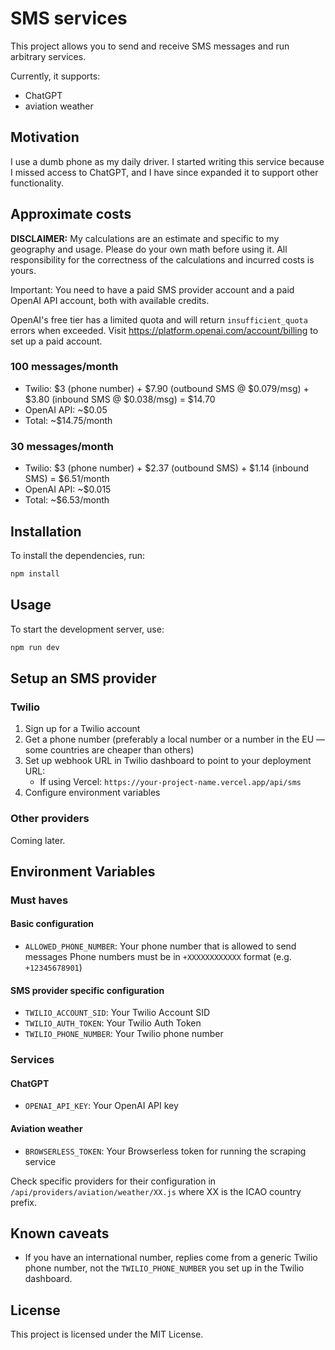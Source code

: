 # SMS services

This project allows you to send and receive SMS messages and run arbitrary services.

Currently, it supports:
- ChatGPT
- aviation weather

## Motivation

I use a dumb phone as my daily driver. I started writing this service because I missed access to ChatGPT, and I have since expanded it to support other functionality.

## Approximate costs

**DISCLAIMER:** My calculations are an estimate and specific to my geography and usage. Please do your own math before using it. All responsibility for the correctness of the calculations and incurred costs is yours.

Important: You need to have a paid SMS provider account and a paid OpenAI API account, both with available credits.

OpenAI's free tier has a limited quota and will return `insufficient_quota` errors when exceeded. Visit https://platform.openai.com/account/billing to set up a paid account.

### 100 messages/month

- Twilio: $3 (phone number) + $7.90 (outbound SMS @ $0.079/msg) + $3.80 (inbound SMS @ $0.038/msg) = $14.70
- OpenAI API: ~$0.05
- Total: ~$14.75/month

### 30 messages/month

- Twilio: $3 (phone number) + $2.37 (outbound SMS) + $1.14 (inbound SMS) = $6.51/month
- OpenAI API: ~$0.015
- Total: ~$6.53/month

## Installation

To install the dependencies, run:

```bash
npm install
```

## Usage

To start the development server, use:

```bash
npm run dev
```

## Setup an SMS provider

### Twilio

1. Sign up for a Twilio account
2. Get a phone number (preferably a local number or a number in the EU — some countries are cheaper than others)
3. Set up webhook URL in Twilio dashboard to point to your deployment URL:
   - If using Vercel: `https://your-project-name.vercel.app/api/sms`
4. Configure environment variables

### Other providers

Coming later.

## Environment Variables

### Must haves

#### Basic configuration
- `ALLOWED_PHONE_NUMBER`: Your phone number that is allowed to send messages
Phone numbers must be in `+XXXXXXXXXXXX` format (e.g. `+12345678901`)

#### SMS provider specific configuration
- `TWILIO_ACCOUNT_SID`: Your Twilio Account SID
- `TWILIO_AUTH_TOKEN`: Your Twilio Auth Token
- `TWILIO_PHONE_NUMBER`: Your Twilio phone number

### Services

#### ChatGPT
- `OPENAI_API_KEY`: Your OpenAI API key

#### Aviation weather
- `BROWSERLESS_TOKEN`: Your Browserless token for running the scraping service

Check specific providers for their configuration in `/api/providers/aviation/weather/XX.js` where XX is the ICAO country prefix.

## Known caveats

- If you have an international number, replies come from a generic Twilio phone number, not the `TWILIO_PHONE_NUMBER` you set up in the Twilio dashboard.

## License

This project is licensed under the MIT License.
